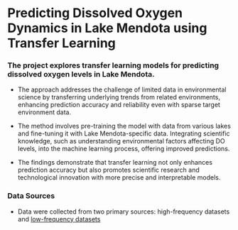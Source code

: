 # Predicting Dissolved Oxygen Dynamics in Lake Mendota using Transfer Learning
### The project explores transfer learning models for predicting dissolved oxygen levels in Lake Mendota. 

- The approach addresses the challenge of limited data in environmental science by transferring underlying trends from related environments, enhancing prediction accuracy and reliability even with sparse target environment data. 

- The method involves pre-training the model with data from various lakes and fine-tuning it with Lake Mendota-specific data. Integrating scientific knowledge, such as understanding environmental factors affecting DO levels, into the machine learning process, offering improved predictions. 

- The findings demonstrate that transfer learning not only enhances prediction accuracy but also promotes scientific research and technological innovation with more precise and interpretable models.

### Data Sources
-  Data were collected from two primary sources: high-frequency datasets and [low-frequency datasets](./lakes21_parquet/LowFrequency)
